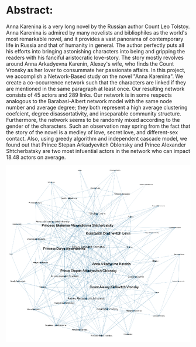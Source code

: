 # Abstract:

Anna Karenina is a very long novel by the Russian author Count Leo Tolstoy. Anna Karenina is
admired by many novelists and bibliophiles as the world's most remarkable novel, and it provides a vast
panorama of contemporary life in Russia and that of humanity in general. The author perfectly puts
all his efforts into bringing astonishing characters into being and gripping the readers with his fanciful
aristocratic love-story. The story mostly revolves around Anna Arkadyevna Karenin, Alexey's wife, who
finds the Count Vronsky as her lover to consummate her passionate affairs. In this project, we accomplish
a Network-Based study on the novel "Anna Karenina". We create a co-occurrence network such that the
characters are linked if they are mentioned in the same paragraph at least once. Our resulting network
consists of 45 actors and 289 links. Our network is in some respects analogous to the Barabasi-Albert
network model with the same node number and average degree; they both represent a high average
clustering coefcient, degree disassortativity, and inseparable community structure. Furthermore, the
network seems to be randomly mixed according to the gender of the characters. Such an observation
may spring from the fact that the story of the novel is a medley of love, secret love, and different-sex
contact. Also, using greedy algorithm and independent cascade model, we found out that Prince Stepan
Arkadyevitch Oblonsky and Prince Alexander Shtcherbatsky are two most infuential actors in the network
who can impact 18.48 actors on average.

![net example](network.png)
